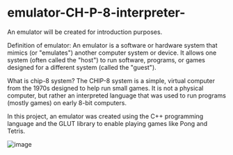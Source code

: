 # emulator-CH-P-8-interpreter-
An emulator will be created for introduction purposes.

Definition of emulator:
An emulator is a software or hardware system that mimics (or "emulates") another computer system or device. It allows one system (often called the "host") to run software, programs, or games designed for a different system (called the "guest").

What is chip-8 system? 
The CHIP-8 system is a simple, virtual computer from the 1970s designed to help run small games. It is not a physical computer, but rather an interpreted language that was used to run programs (mostly games) on early 8-bit computers.

In this project, an emulator was created using the C++ programming language and the GLUT library to enable playing games like Pong and Tetris.

![image](https://github.com/user-attachments/assets/1e290f72-0332-4e4f-9f2e-c12af0625d76)


